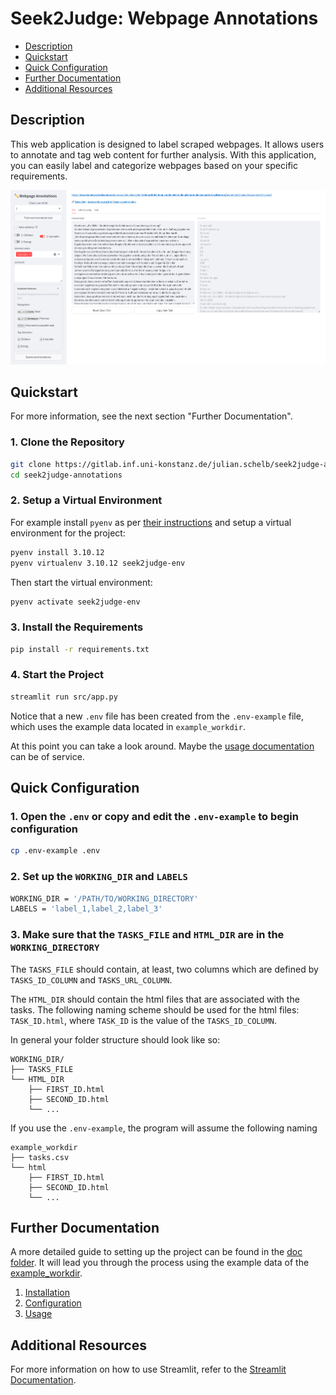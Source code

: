 # Seek2Judge: Webpage Annotations

- [Description](#description)
- [Quickstart](#quickstart)
- [Quick Configuration](#quick-configuration)
- [Further Documentation](#further-documentation)
- [Additional Resources](#additional-resources)

## Description

This web application is designed to label scraped webpages. It allows users to annotate and tag web content for further analysis. With this application, you can easily label and categorize webpages based on your specific requirements.

![Application Screenshot](screenshot.png)

## Quickstart
For more information, see the next section "Further Documentation".

### 1. Clone the Repository
```bash
git clone https://gitlab.inf.uni-konstanz.de/julian.schelb/seek2judge-annotations.git
cd seek2judge-annotations
```

### 2. Setup a Virtual Environment
For example install `pyenv` as per [their instructions](https://github.com/pyenv/pyenv#installation) and setup a virtual environment for the project:
```bash
pyenv install 3.10.12
pyenv virtualenv 3.10.12 seek2judge-env
```

Then start the virtual environment:
```bash
pyenv activate seek2judge-env
```

### 3. Install the Requirements
```bash
pip install -r requirements.txt
``` 

### 4. Start the Project
```bash
streamlit run src/app.py
```

Notice that a new `.env` file has been created from the `.env-example` file, which uses the example data located in `example_workdir`.

At this point you can take a look around. Maybe the [usage documentation](doc/03-USAGE.md) can be of service.

## Quick Configuration
### 1. Open the `.env` or copy and edit the `.env-example` to begin configuration
```bash
cp .env-example .env
```

### 2. Set up the `WORKING_DIR` and `LABELS`
```bash
WORKING_DIR = '/PATH/TO/WORKING_DIRECTORY'
LABELS = 'label_1,label_2,label_3'
```

### 3. Make sure that the `TASKS_FILE` and `HTML_DIR` are in the `WORKING_DIRECTORY`
The `TASKS_FILE` should contain, at least, two columns which are defined by `TASKS_ID_COLUMN` and `TASKS_URL_COLUMN`.

The `HTML_DIR` should contain the html files that are associated with the tasks. The following naming scheme should be used for the html files: `TASK_ID.html`, where `TASK_ID` is the value of the `TASKS_ID_COLUMN`.

In general your folder structure should look like so:
```
WORKING_DIR/
├── TASKS_FILE
└── HTML_DIR
    ├── FIRST_ID.html
    ├── SECOND_ID.html
    └── ...
```

If you use the `.env-example`, the program will assume the following naming
```
example_workdir
├── tasks.csv
└── html
    ├── FIRST_ID.html
    ├── SECOND_ID.html
    └── ...
```

## Further Documentation
A more detailed guide to setting up the project can be found in the [doc folder](doc). It will lead you through the process using the example data of the [example_workdir](example_workdir).

1. [Installation](doc/01-INSTALLATION.md)
2. [Configuration](doc/02-CONFIGURATION.md)
3. [Usage](doc/03-USAGE.md)

## Additional Resources
For more information on how to use Streamlit, refer to the [Streamlit Documentation](https://docs.streamlit.io/library/api-reference).